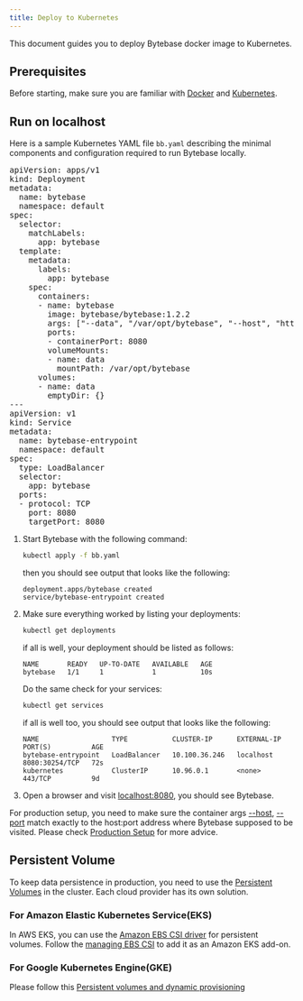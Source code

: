 ```yaml
---
title: Deploy to Kubernetes
---
```


This document guides you to deploy Bytebase docker image to Kubernetes.

## Prerequisites

Before starting, make sure you are familiar with [Docker](https://www.docker.com/get-started/) and [Kubernetes](https://kubernetes.io/docs/setup/).

## Run on localhost

Here is a sample Kubernetes YAML file `bb.yaml` describing the minimal components and configuration required to run Bytebase locally.

<pre lang="yaml">
apiVersion: apps/v1
kind: Deployment
metadata:
  name: bytebase
  namespace: default
spec:
  selector:
    matchLabels:
      app: bytebase
  template:
    metadata:
      labels:
        app: bytebase
    spec:
      containers:
      - name: bytebase
        image: bytebase/bytebase:1.2.2
        args: ["--data", "/var/opt/bytebase", "--host", "http://localhost", "--port", "8080"]
        ports:
        - containerPort: 8080
        volumeMounts:
        - name: data
          mountPath: /var/opt/bytebase
      volumes:
      - name: data
        emptyDir: {}
---
apiVersion: v1
kind: Service
metadata:
  name: bytebase-entrypoint
  namespace: default
spec:
  type: LoadBalancer
  selector:
    app: bytebase
  ports:
  - protocol: TCP
    port: 8080
    targetPort: 8080
</pre>

1. Start Bytebase with the following command:

   ```bash
   kubectl apply -f bb.yaml
   ```

   then you should see output that looks like the following:

   ```plain
   deployment.apps/bytebase created
   service/bytebase-entrypoint created
   ```

2. Make sure everything worked by listing your deployments:

   ```bash
   kubectl get deployments
   ```

   if all is well, your deployment should be listed as follows:

   ```plain
   NAME       READY   UP-TO-DATE   AVAILABLE   AGE
   bytebase   1/1     1            1           10s
   ```

   Do the same check for your services:

   ```bash
   kubectl get services
   ```

   if all is well too, you should see output that looks like the following:

   ```plain
   NAME                  TYPE           CLUSTER-IP      EXTERNAL-IP   PORT(S)          AGE
   bytebase-entrypoint   LoadBalancer   10.100.36.246   localhost     8080:30254/TCP   72s
   kubernetes            ClusterIP      10.96.0.1       <none>        443/TCP          9d
   ```

3. Open a browser and visit [localhost:8080](http://localhost:8080), you should see Bytebase.

<hint-block type="info">

For production setup, you need to make sure the container args [--host](/docs/reference/command-line#--host-string), [--port](/docs/reference/command-line#--port-number) match exactly to the host:port address where Bytebase supposed to be visited. Please check [Production Setup](/docs/administration/production-setup) for more advice.

</hint-block>

## Persistent Volume

To keep data persistence in production, you need to use the [Persistent Volumes](https://kubernetes.io/docs/concepts/storage/persistent-volumes/#types-of-persistent-volumes) in the cluster. Each cloud provider has its own solution.

### For Amazon Elastic Kubernetes Service(EKS)

In AWS EKS, you can use the [Amazon EBS CSI driver](https://docs.aws.amazon.com/eks/latest/userguide/ebs-csi.html) for persistent volumes. Follow the [managing EBS CSI](https://docs.aws.amazon.com/eks/latest/userguide/managing-ebs-csi.html) to add it as an Amazon EKS add-on.

### For Google Kubernetes Engine(GKE)

Please follow this [Persistent volumes and dynamic provisioning](https://cloud.google.com/kubernetes-engine/docs/concepts/persistent-volumes)
